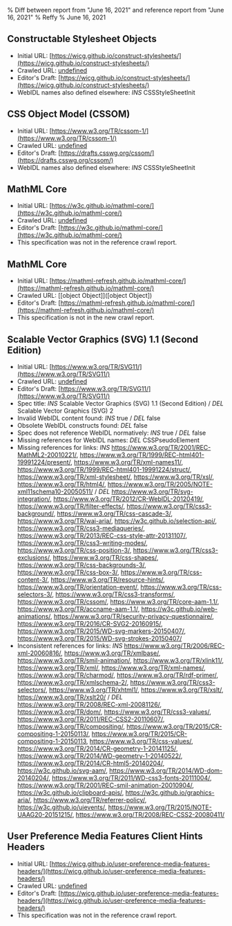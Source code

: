 % Diff between report from "June 16, 2021" and reference report from "June 16, 2021"
% Reffy
% June 16, 2021

## Constructable Stylesheet Objects

- Initial URL: [https://wicg.github.io/construct-stylesheets/](https://wicg.github.io/construct-stylesheets/)
- Crawled URL: [undefined](undefined)
- Editor's Draft: [https://wicg.github.io/construct-stylesheets/](https://wicg.github.io/construct-stylesheets/)
- WebIDL names also defined elsewhere: *INS* CSSStyleSheetInit


## CSS Object Model (CSSOM)

- Initial URL: [https://www.w3.org/TR/cssom-1/](https://www.w3.org/TR/cssom-1/)
- Crawled URL: [undefined](undefined)
- Editor's Draft: [https://drafts.csswg.org/cssom/](https://drafts.csswg.org/cssom/)
- WebIDL names also defined elsewhere: *INS* CSSStyleSheetInit


## MathML Core

- Initial URL: [https://w3c.github.io/mathml-core/](https://w3c.github.io/mathml-core/)
- Crawled URL: [undefined](undefined)
- Editor's Draft: [https://w3c.github.io/mathml-core/](https://w3c.github.io/mathml-core/)
- This specification was not in the reference crawl report.


## MathML Core

- Initial URL: [https://mathml-refresh.github.io/mathml-core/](https://mathml-refresh.github.io/mathml-core/)
- Crawled URL: [[object Object]]([object Object])
- Editor's Draft: [https://mathml-refresh.github.io/mathml-core/](https://mathml-refresh.github.io/mathml-core/)
- This specification is not in the new crawl report.


## Scalable Vector Graphics (SVG) 1.1 (Second Edition)

- Initial URL: [https://www.w3.org/TR/SVG11/](https://www.w3.org/TR/SVG11/)
- Crawled URL: [undefined](undefined)
- Editor's Draft: [https://www.w3.org/TR/SVG11/](https://www.w3.org/TR/SVG11/)
- Spec title: *INS* Scalable Vector Graphics (SVG) 1.1 (Second Edition) / *DEL* Scalable Vector Graphics (SVG) 2
- Invalid WebIDL content found: *INS* true / *DEL* false
- Obsolete WebIDL constructs found: *DEL* false
- Spec does not reference WebIDL normatively: *INS* true / *DEL* false
- Missing references for WebIDL names: *DEL* CSSPseudoElement
- Missing references for links: *INS* https://www.w3.org/TR/2001/REC-MathML2-20010221/, https://www.w3.org/TR/1999/REC-html401-19991224/present/, https://www.w3.org/TR/xml-names11/, https://www.w3.org/TR/1999/REC-html401-19991224/struct/, https://www.w3.org/TR/xml-stylesheet/, https://www.w3.org/TR/xsl/, https://www.w3.org/TR/html4/, https://www.w3.org/TR/2005/NOTE-xml11schema10-20050511/ / *DEL* https://www.w3.org/TR/svg-integration/, https://www.w3.org/TR/2012/CR-WebIDL-20120419/, https://www.w3.org/TR/filter-effects/, https://www.w3.org/TR/css3-background/, https://www.w3.org/TR/css-cascade-3/, https://www.w3.org/TR/wai-aria/, https://w3c.github.io/selection-api/, https://www.w3.org/TR/css3-mediaqueries/, https://www.w3.org/TR/2013/REC-css-style-attr-20131107/, https://www.w3.org/TR/css3-writing-modes/, https://www.w3.org/TR/css-position-3/, https://www.w3.org/TR/css3-exclusions/, https://www.w3.org/TR/css-shapes/, https://www.w3.org/TR/css-backgrounds-3/, https://www.w3.org/TR/css-box-3/, https://www.w3.org/TR/css-content-3/, https://www.w3.org/TR/resource-hints/, https://www.w3.org/TR/orientation-event/, https://www.w3.org/TR/css-selectors-3/, https://www.w3.org/TR/css3-transforms/, https://www.w3.org/TR/cssom/, https://www.w3.org/TR/core-aam-1.1/, https://www.w3.org/TR/accname-aam-1.1/, https://w3c.github.io/web-animations/, https://www.w3.org/TR/security-privacy-questionnaire/, https://www.w3.org/TR/2016/CR-SVG2-20160915/, https://www.w3.org/TR/2015/WD-svg-markers-20150407/, https://www.w3.org/TR/2015/WD-svg-strokes-20150407/
- Inconsistent references for links: *INS* https://www.w3.org/TR/2006/REC-xml-20060816/, https://www.w3.org/TR/xmlbase/, https://www.w3.org/TR/smil-animation/, https://www.w3.org/TR/xlink11/, https://www.w3.org/TR/xml/, https://www.w3.org/TR/xml-names/, https://www.w3.org/TR/charmod/, https://www.w3.org/TR/rdf-primer/, https://www.w3.org/TR/xmlschema-2/, https://www.w3.org/TR/css3-selectors/, https://www.w3.org/TR/xhtml1/, https://www.w3.org/TR/xslt/, https://www.w3.org/TR/xslt20/ / *DEL* https://www.w3.org/TR/2008/REC-xml-20081126/, https://www.w3.org/TR/dom/, https://www.w3.org/TR/css3-values/, https://www.w3.org/TR/2011/REC-CSS2-20110607/, https://www.w3.org/TR/compositing/, https://www.w3.org/TR/2015/CR-compositing-1-20150113/, https://www.w3.org/TR/2015/CR-compositing-1-20150113, https://www.w3.org/TR/css-values/, https://www.w3.org/TR/2014/CR-geometry-1-20141125/, https://www.w3.org/TR/2014/WD-geometry-1-20140522/, https://www.w3.org/TR/2014/CR-html5-20140204/, https://w3c.github.io/svg-aam/, https://www.w3.org/TR/2014/WD-dom-20140204/, https://www.w3.org/TR/2011/WD-css3-fonts-20111004/, https://www.w3.org/TR/2001/REC-smil-animation-20010904/, https://w3c.github.io/clipboard-apis/, https://w3c.github.io/graphics-aria/, https://www.w3.org/TR/referrer-policy/, https://w3c.github.io/uievents/, https://www.w3.org/TR/2015/NOTE-UAAG20-20151215/, https://www.w3.org/TR/2008/REC-CSS2-20080411/


## User Preference Media Features Client Hints Headers

- Initial URL: [https://wicg.github.io/user-preference-media-features-headers/](https://wicg.github.io/user-preference-media-features-headers/)
- Crawled URL: [undefined](undefined)
- Editor's Draft: [https://wicg.github.io/user-preference-media-features-headers/](https://wicg.github.io/user-preference-media-features-headers/)
- This specification was not in the reference crawl report.


